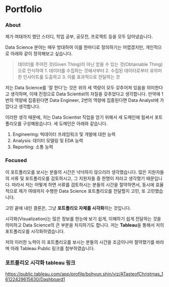 # Portfolio



### About

제가 여태까지 했던 스터디, 학업 공부, 공모전, 프로젝트 등을 모두 담아냈습니다.

Data Science 분야는 매우 방대하여 이를 한마디로 정의하기는 어렵겠지만, 개인적으로 아래와 같이 정의해보고 싶습니다.

> 데이터를 주어진 것(Given Thing)이 아닌 얻을 수 있는 것(Obtainable Thing)으로 인식하여 1. 데이터를 수집하는 것에서부터 2. 수집된 데이터로부터 유의미한 인사이트를 도출하고 3. 이를 효과적으로 전달하는 것

저는 Data Science를 '잘 한다'는 것은 위의 세 역량이 모두 갖추어져 있음을 의미한다고 생각하며, 이때 진정으로 Data Scientist의 자질을 갖추었다고 생각합니다. 만약에 1번의 역량에 집중된다면 Data Engineer, 2번의 역량에 집중된다면 Data Analyst에 가깝다고 생각합니다.

이러한 생각 때문에, 저는 Data Scientist 직업을 얻기 위해서 세 도메인에 힘써서 포트폴리오를 구성해왔습니다. 세 도메인은 아래와 같습니다.

1. Engineering: 빅데이터 프레임워크 및 개발에 대한 능력
2. Analysis: 데이터 모델링 및 EDA 능력
3. Reporting: 소통 능력

### Focused

이 포트폴리오를 보시는 분들의 시간은 넉넉하지 않으리라 생각했습니다. 많은 지원자들의 서류 및 포트폴리오를 검토하시고, 그 지원자들 중 한명이 저라고 생각했기 때문입니다. 따라서 저는 어떻게 하면 서류를 검토하시는 분들의 시간을 절약하면서, 동시에 효율적으로 제가 여태까지 수행한 Data Science 포트폴리오를 전달할지 고민, 또 고민했습니다.

고민 끝에 내린 결론은, 그냥 **포트폴리오 자체를 시각화**하는 것입니다.

시각화(Visualization)는 많은 정보를 한눈에 보기 쉽게, 이해하기 쉽게 전달하는 것을 의미하고 Data Science의 큰 부분을 차지하기도 합니다. 저는 **Tableau**을 통해서 저의 포트폴리오를 시각화하였습니다.

저의 이러한 노력이 이 포트폴리오를 보시는 분들의 시간을 조금이나마 절약했기를 바라며 아래 Tableau Public 링크를 첨부하였습니다.



### 포트폴리오 시각화 tableau 링크

https://public.tableau.com/app/profile/bohyun.shin/viz/ATasteofChristmas_16122429615630/Dashboard1

